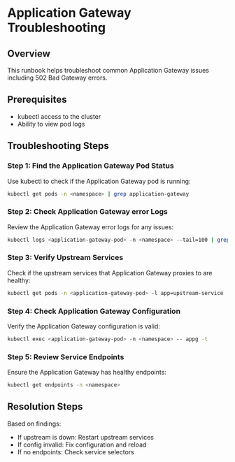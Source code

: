 # Application Gateway Troubleshooting

## Overview
This runbook helps troubleshoot common Application Gateway issues including 502 Bad Gateway errors.

## Prerequisites
- kubectl access to the cluster
- Ability to view pod logs

## Troubleshooting Steps

### Step 1: Find the Application Gateway Pod Status
Use kubectl to check if the Application Gateway pod is running:
```bash
kubectl get pods -n <namespace> | grep application-gateway
```

### Step 2: Check Application Gateway error Logs
Review the Application Gateway error logs for any issues:
```bash
kubectl logs <application-gateway-pod> -n <namespace> --tail=100 | grep -i error
```

### Step 3: Verify Upstream Services
Check if the upstream services that Application Gateway proxies to are healthy:
```bash
kubectl get pods -n <application-gateway-pod> -l app=upstream-service
```

### Step 4: Check Application Gateway Configuration
Verify the Application Gateway configuration is valid:
```bash
kubectl exec <application-gateway-pod> -n <namespace> -- appg -t
```

### Step 5: Review Service Endpoints
Ensure the Application Gateway has healthy endpoints:
```bash
kubectl get endpoints -n <namespace>
```

## Resolution Steps
Based on findings:
- If upstream is down: Restart upstream services
- If config invalid: Fix configuration and reload
- If no endpoints: Check service selectors
